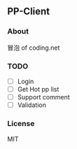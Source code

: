 ## PP-Client

### About

冒泡 of coding.net

### TODO

- [ ] Login
- [ ] Get Hot pp list
- [ ] Support comment
- [ ] Validation

### License

MIT